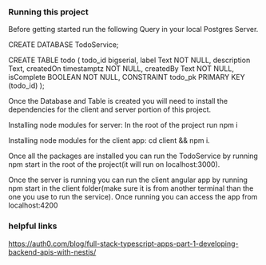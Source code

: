 ### Running this project

Before getting started run the following Query in your local Postgres Server.

CREATE DATABASE TodoService;

CREATE TABLE todo
(
  todo_id bigserial,
  label Text NOT NULL,
  description Text,
  createdOn timestamptz NOT NULL,
  createdBy Text NOT NULL,
  isComplete BOOLEAN NOT NULL,
  CONSTRAINT todo_pk PRIMARY KEY (todo_id)
);

Once the Database and Table is created you will need to install the dependencies
for the client and server portion of this project.

Installing node modules for server:  In the root of the project run npm i

Installing node modules for the client app: cd client && npm i.

Once all the packages are installed you can run the TodoService
by running npm start in the root of the project(it will run on localhost:3000).

Once the server is running you can run the client angular app by running npm start in the
client folder(make sure it is from another terminal than the one you use to run the service). Once running you can access the app from localhost:4200

### helpful links

https://auth0.com/blog/full-stack-typescript-apps-part-1-developing-backend-apis-with-nestjs/


